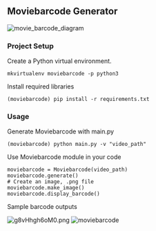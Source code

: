 ## Moviebarcode Generator


![movie_barcode_diagram](https://raw.githubusercontent.com/erolrecep/moviebarcode/moviebarcode/images/moviebarcode.gif)

        
### Project Setup

Create a Python virtual environment.

```{shell}
mkvirtualenv moviebarcode -p python3
```

Install required libraries
```{shell}
(moviebarcode) pip install -r requirements.txt
```

### Usage

Generate Moviebarcode with main.py

```{shell}
(moviebarcode) python main.py -v "video_path"
```

Use Moviebarcode module in your code

```{python}
moviebarcode = Moviebarcode(video_path)
moviebarcode.generate()
# Create an image, .png file
moviebarcode.make_image()
moviebarcode.display_barcode()
```

Sample barcode outputs

![g8vHhgh6oM0.png](https://raw.githubusercontent.com/erolrecep/moviebarcode/main/images/g8vHhgh6oM0.png)
![moviebarcode](https://raw.githubusercontent.com/erolrecep/moviebarcode/moviebarcode/images/moviebarcode.png)
